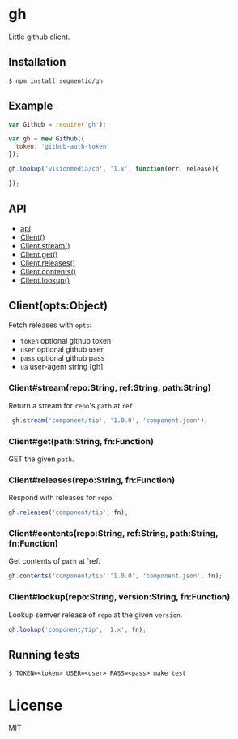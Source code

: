 
# gh

  Little github client.

## Installation

```
$ npm install segmentio/gh
```

## Example

```js
var Github = require('gh');

var gh = new Github({
  token: 'github-auth-token'
});

gh.lookup('visionmedia/co', '1.x', function(err, release){

});
```

## API

  - [api](#api)
  - [Client()](#client)
  - [Client.stream()](#clientstreamrepostringrefstringpathstring)
  - [Client.get()](#clientgetpathstringfnfunction)
  - [Client.releases()](#clientreleasesrepostringfnfunction)
  - [Client.contents()](#clientcontentsrepostringrefstringpathstringfnfunction)
  - [Client.lookup()](#clientlookuprepostringversionstringfnfunction)

## Client(opts:Object)

  Fetch releases with `opts`:

  - `token` optional github token
  - `user` optional github user
  - `pass` optional github pass
  - `ua` user-agent string [gh]

### Client#stream(repo:String, ref:String, path:String)

  Return a stream for `repo`'s `path` at `ref`.

```js
 gh.stream('component/tip', '1.0.0', 'component.json');
```

### Client#get(path:String, fn:Function)

  GET the given `path`.

### Client#releases(repo:String, fn:Function)

  Respond with releases for `repo`.

```js
gh.releases('component/tip', fn);
```

### Client#contents(repo:String, ref:String, path:String, fn:Function)

  Get contents of `path` at `ref.

```js
gh.contents('component/tip' '1.0.0', 'component.json', fn);
```

### Client#lookup(repo:String, version:String, fn:Function)

  Lookup semver release of `repo` at the given `version`.

```js
gh.lookup('component/tip', '1.x', fn);
```

## Running tests

```
$ TOKEN=<token> USER=<user> PASS=<pass> make test
```

# License

  MIT